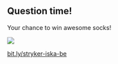 ## Question time!
Your chance to win awesome socks!

![](/img/qr.png)

[bit.ly/stryker-iska-be](bit.ly/stryker-iska-be)